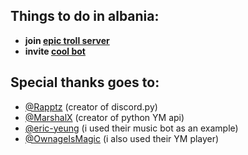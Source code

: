 ## Things to do in albania:
* __join [epic troll server](https://discord.gg/J4yKjnsF9y)__
* __invite [cool bot](https://discord.com/api/oauth2/authorize?client_id=872854535662604348&permissions=1312768&redirect_uri=https%3A%2F%2Fdiscord.com%2Fapi%2Foauth2%2Fauthorize%3Fclient_id%3D872854535662604348%26permissions%3D337984%26scope%3Dbot&scope=bot)__
## Special thanks goes to:
* [@Rapptz](https://github.com/Rapptz) (creator of discord.py)
* [@MarshalX](https://github.com/MarshalX) (creator of python YM api)
* [@eric-yeung](https://github.com/eric-yeung) (i used their music bot as an example)
* [@OwnageIsMagic](https://github.com/OwnageIsMagic) (i also used their YM player)
